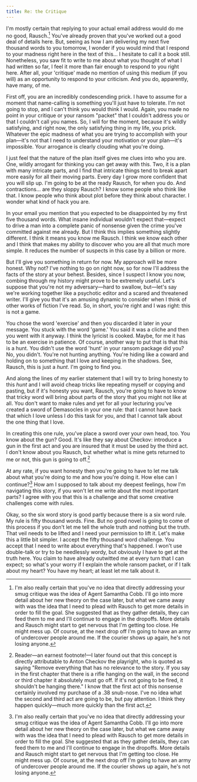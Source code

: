 ```yaml
---
title: Re: the Critique
---
```

I'm mostly certain that replying to your actual email address would do me no good, Rausch.[^13] You've already proven that you've worked out a good deal of details here. But, seeing as how I am delivering my next five thousand words to you tomorrow, I wonder if you would mind that I respond to your madness right here in the text of this... I hesitate to call it a book still. Nonetheless, you saw fit to write to me about what you thought of what I had written so far, I feel it more than fair enough to respond to you right here. After all, your 'critique' made no mention of using this medium (if you will) as an opportunity to respond to your criticism. And you do, apparently, have many, of me.

First off, you are an incredibly condescending prick. I have to assume for a moment that name-calling is something you'll just have to tolerate. I'm not going to stop, and I can't think you would think I would. Again, you made no point in your critique or your ransom "packet" that I couldn't address you or that I couldn't call you names. So, I will for the moment, because it's wildly satisfying, and right now, the only satisfying thing in my life, you prick. Whatever the epic madness of what you are trying to accomplish with your plan—it's not that I need to understand your motivation or your plan—it's impossible. Your arrogance is clearly clouding what you're doing.

I just feel that the nature of the plan itself gives me clues into who you are. One, wildly arrogant for thinking you can get away with this. Two, it is a plan with many intricate parts, and I find that intricate things tend to break apart more easily for all their moving parts. Every day I grow more confident that you will slip up. I'm going to be at the ready Rausch, for when you do. And contractions... are they sloppy Rausch? I know some people who think like that. I know people who think about plot before they think about character. I wonder what kind of hack you are.

In your email you mention that you expected to be disappointed by my first five thousand words. What insane individual wouldn't expect that—expect to drive a man into a complete panic of nonsense given the crime you've committed against me already. But I think this implies something slightly different. I think it means you know me Rausch. I think we know each other and I think that makes my ability to discover who you are all that much more simple. It reduces the number of suspects in this case by a billion or more.

But I'll give you something in return for now. My approach will be more honest. Why not? I've nothing to go on right now, so for now I'll address the facts of the story at your behest. Besides, since I suspect I know you now, combing through my history might prove to be extremely useful. Let's suppose that you're not my adversary—hard to swallow, but—let's say we're working together like a psychotic editor and a scared and threatened writer. I'll give you that it's an amusing dynamic to consider when I think of other works of fiction I've read. So, in short, you're right and I was right: this is not a game.

You chose the word 'exercise' and then you discarded it later in your message. You stuck with the word 'game.'  You said it was a cliche and then you went with it anyway. I think the lyricist is cooked. Maybe, for me it has to be an exercise in patience. Of course, another way to put that is that this is a hunt. You didn't use the word 'hunt' in your ransom package did you? No, you didn't. You're not hunting anything. You're hiding like a coward and holding on to something that I love and keeping in the shadows. See, Rausch, this is just a *hunt*. I'm going to find you.

And along the lines of my earlier statement that I will try to bring honesty to this *hunt* and I will avoid cheap tricks like repeating myself or copying and pasting, but if it's honesty you want, Rausch, you're going to have to know that tricky word will bring about parts of the story that you might not like at all. You don't want to make rules and yet for all your lecturing you've created a sword of Demasocles in your one rule: that I cannot have back that which I love unless I do this task for you, and that I cannot talk about the one thing that I love.

In creating this one rule, you've place a sword over your own head, too. You know about the gun? Good. It's like they say about Checkov: introduce a gun in the first act and you are insured that it must be used by the third act. I don't know about you Rausch, but whether what is mine gets returned to me or not, this gun is going to off.[^14]

At any rate, if you want honesty then you're going to have to let me talk about what you're doing to me and how you're doing it. How else can I continue?[^13] How am I supposed to talk about my deepest feelings, how I'm navigating this story, if you won't let me write about the most important parts? I agree with you that this is a challenge and that some creative challenges come with rules.

Okay, so the six word story is good partly because there is a six word rule. My rule is fifty thousand words. Fine. But no good novel is going to come of this process if you don't let me tell the whole truth and nothing but the truth. That veil needs to be lifted and I need your permission to lift it. Let's make this a little bit simpler. I accept the fifty thousand word challenge. You accept that I need to write about everything that's happened. I won't use double-talk or try to be needlessly wordy, but obviously I have to get at the truth here. You claim to have already outwitted me at every turn that I can expect; so what's your worry if I explain the whole ransom packet, or if I talk about my heart? You have my heart; at least let me talk about it.

[^13]: I'm also really certain that you've no idea that directly addressing your smug critique was the idea of Agent Samantha Cobb. I'll go into more detail about her new theory on the case later, but what we came away with was the idea that I need to plead with Rausch to get more details in order to fill the goal. She suggested that as they gather details, they can feed them to me and I'll continue to engage in the dropoffs. More details and Rausch might start to get nervous that I'm getting too close. He might mess up. Of course, at the next drop off I'm going to have an army of undercover people around me. If the courier shows up again, he's not losing anyone.

[^14]: Reader—an earnest footnote!—I later found out that this concept is directly attributable to Anton Checkov the playright, who is quoted as saying "Remove everything that has no relevance to the story. If you say in the first chapter that there is a rifle hanging on the wall, in the second or third chapter it absolutely must go off. If it's not going to be fired, it shouldn't be hanging there." I know that the first act of this nonsense certainly involved my purchase of a .38 snub-nose. I've no idea what the second and third act are going to be, but pay attention. I think they happen quickly—much more quickly than the first act.